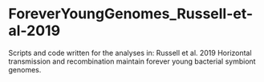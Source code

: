 # ForeverYoungGenomes_Russell-et-al-2019
Scripts and code written for the analyses in: Russell et al. 2019 Horizontal transmission and recombination maintain forever young bacterial symbiont genomes.
